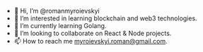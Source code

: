 - 👋 Hi, I’m @romanmyroievskyi
- 👀 I’m interested in learning blockchain and web3 technologies. 
- 🌱 I’m currently learning Golang.
- 💞️ I’m looking to collaborate on React & Node projects. 
- 📫 How to reach me myroievskyi.roman@gmail.com. 

<!---
romanmyroievskyi/romanmyroievskyi is a ✨ special ✨ repository because its `README.md` (this file) appears on your GitHub profile.
You can click the Preview link to take a look at your changes.
--->
